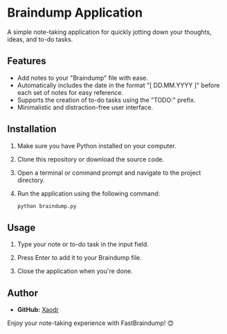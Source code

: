 # Braindump Application

A simple note-taking application for quickly jotting down your thoughts, ideas, and to-do tasks. 

## Features

- Add notes to your "Braindump" file with ease.
- Automatically includes the date in the format "[ DD.MM.YYYY ]" before each set of notes for easy reference.
- Supports the creation of to-do tasks using the "TODO:" prefix.
- Minimalistic and distraction-free user interface.

## Installation

1. Make sure you have Python installed on your computer.

2. Clone this repository or download the source code.

3. Open a terminal or command prompt and navigate to the project directory.

4. Run the application using the following command:

   ```bash
   python braindump.py
   ```

## Usage

1. Type your note or to-do task in the input field.

2. Press Enter to add it to your Braindump file.

3. Close the application when you're done.

## Author

- **GitHub:** [Xaodr](https://github.com/Xaodr)

Enjoy your note-taking experience with FastBraindump! 😊